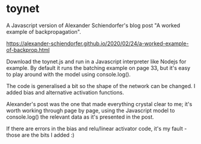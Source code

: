 # toynet
A Javascript version of Alexander Schiendorfer's blog post "A worked example of backpropagation".

https://alexander-schiendorfer.github.io/2020/02/24/a-worked-example-of-backprop.html

Download the toynet.js and run in a Javascript interpreter like Nodejs for example. By default it runs the batching example on page 33, but
it's easy to play around with the model using console.log().

The code is generalised a bit so the shape of the network can be changed. I added bias and alternative activation functions. 

Alexander's post was the one that made everything crystal clear to me; it's worth working through page by page, using the Javascript model to console.log() the relevant data as it's presented in the post.

If there are errors in the bias and relu/linear activator code, it's my fault - those are the bits I added :)
